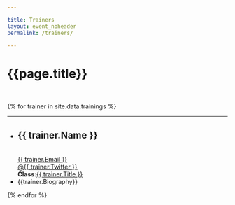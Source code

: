 ```yaml
---

title: Trainers
layout: event_noheader
permalink: /trainers/

---
```


<link rel="stylesheet" type="text/css" href="/assets/css/training.css">

# {{page.title}}
<br>

{% for trainer in site.data.trainings %}
<section id="{{trainer.SectionId}}">
<hr>
<ul><li><div class="training-header"><div class="training-container no-margin"><div class="training-image" style="background-image:url('{{trainer.Image}}');"></div>
<div class="trainer-header"><h2>{{ trainer.Name }}</h2><br>
             <div class="info-container">
             <a href="mailto:{{trainer.Email}}">{{ trainer.Email }}</a><br>
             <a href="https://www.twitter.com/{{trainer.Twitter}}">@{{ trainer.Twitter }}</a><br>
             <strong>Class:</strong><a href="/trainings/#{{trainer.SectionId}}">{{ trainer.Title }}</a>
             </div>
</div></div></div></li>
<li class='bio-container'>{{trainer.Biography}}</li>
</ul>
</section>
{% endfor %}



